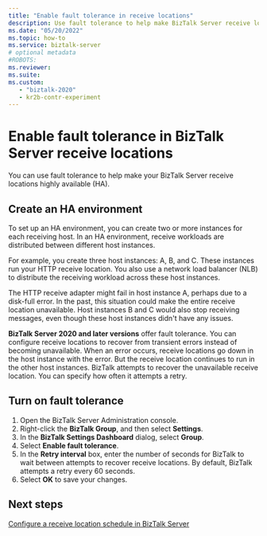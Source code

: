 ```yaml
---
title: "Enable fault tolerance in receive locations"
description: Use fault tolerance to help make BizTalk Server receive locations highly available. Keep processing messages, even when an error occurs.
ms.date: "05/20/2022"
ms.topic: how-to
ms.service: biztalk-server
# optional metadata
#ROBOTS:
ms.reviewer: 
ms.suite:
ms.custom:
   - "biztalk-2020"
   - kr2b-contr-experiment
---
```

# Enable fault tolerance in BizTalk Server receive locations

You can use fault tolerance to help make your BizTalk Server receive locations highly available (HA).

## Create an HA environment

To set up an HA environment, you can create two or more instances for each receiving host. In an HA environment, receive workloads are distributed between different host instances.

For example, you create three host instances: A, B, and C. These instances run your HTTP receive location. You also use a network load balancer (NLB) to distribute the receiving workload across these host instances.

The HTTP receive adapter might fail in host instance A, perhaps due to a disk-full error. In the past, this situation could make the entire receive location unavailable. Host instances B and C would also stop receiving messages, even though these host instances didn't have any issues.

**BizTalk Server 2020 and later versions** offer fault tolerance. You can configure receive locations to recover from transient errors instead of becoming unavailable. When an error occurs, receive locations go down in the host instance with the error. But the receive location continues to run in the other host instances. BizTalk attempts to recover the unavailable receive location. You can specify how often it attempts a retry.

## Turn on fault tolerance

1. Open the BizTalk Server Administration console.
1. Right-click the **BizTalk Group**, and then select **Settings**.
1. In the **BizTalk Settings Dashboard** dialog, select **Group**.
1. Select **Enable fault tolerance**.
1. In the **Retry interval** box, enter the number of seconds for BizTalk to wait between attempts to recover receive locations. By default, BizTalk attempts a retry every 60 seconds.
1. Select **OK** to save your changes.

## Next steps

[Configure a receive location schedule in BizTalk Server](../core/how-to-configure-scheduling-for-a-receive-location.md)
